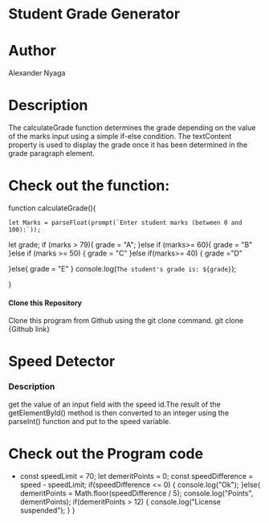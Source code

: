 <h1>Student Grade Generator</h1>

<h1>Author</h1>
Alexander Nyaga

<h1>Description</h1>
<p>The calculateGrade function determines the grade depending on the value of the marks input using a simple if-else condition. The textContent property is used to display the grade once it has been determined in the grade paragraph element.</p>

<h1>Check out the function:</h1>
function calculateGrade(){

    let Marks = parseFloat(prompt(`Enter student marks (between 0 and 100):`));
let grade;
if (marks > 79){
    grade = "A";
}else if (marks>= 60){
    grade = "B"
}else if (marks >= 50) {
    grade = "C"
}else if(marks>= 40) {
    grade ="D"

}else{
    grade = "E"
}
console.log(`The student's grade is: ${grade}`);

}

<h4>Clone this Repository</h4>
<p>Clone this program from Github using the git clone command.
  git clone {Github link}



<h1>Speed Detector</h1>

<h3>Description</h3>
<p>get the value of an input field with the speed id.The result of the getElementById() method is then converted to an integer using the parseInt() function and put to the speed variable.</p>

<h1>Check out the Program code</h1>
<ul>
<li>
       const speedLimit = 70;
      let demeritPoints = 0;
      const speedDifference = speed - speedLimit;
     if(speedDifference <= 0) {
    console.log("Ok");
    }else{
    demeritPoints = Math.floor(speedDifference / 5);
    console.log("Points", demeritPoints);
    if(demeritPoints > 12) {
        console.log("License suspended");
    }
}
</ul>
</li>

